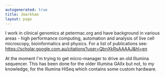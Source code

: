 ```yaml
---
autogenerated: true
title: Jmarkham
layout: page
---
```


I work in clinical genomics at petermac.org and have background in
various areas - high performance computing, automation and analysis of
live cell microscopy, bioinformatics and physics. For a list of
publications see:
<https://scholar.google.com.au/citations?user=QbnXkRsAAAAJ&hl=en>

At the moment I'm trying to get micro-manager to drive an old Illumina
sequencer. This has been done for the older Illumina GAIIx but not, to
my knowledge, for the Illumina HiSeq which contains some custom
hardware.
